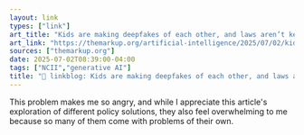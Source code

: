 ```yaml
---
layout: link
types: ["link"]
art_title: "Kids are making deepfakes of each other, and laws aren’t keeping up – The Markup"
art_link: "https://themarkup.org/artificial-intelligence/2025/07/02/kids-are-making-deepfakes-of-each-other-and-laws-arent-keeping-up"
sources: ["themarkup.org"]
date: 2025-07-02T08:39:00-04:00
tags: ["NCII","generative AI"]
title: "🔗 linkblog: Kids are making deepfakes of each other, and laws aren’t keeping up – The Markup"
---
```

This problem makes me so angry, and while I appreciate this article's exploration of different policy solutions, they also feel overwhelming to me because so many of them come with problems of their own.